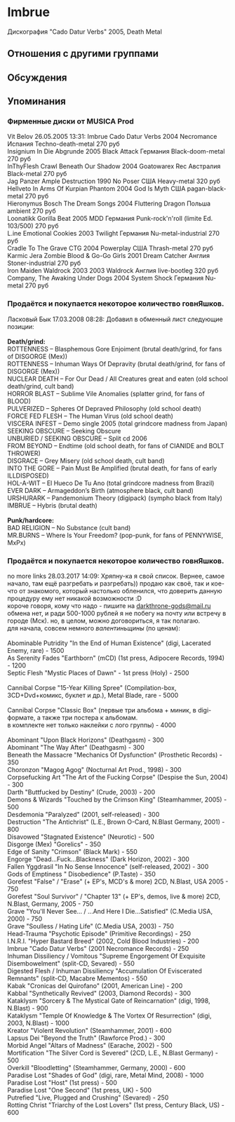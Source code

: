 # Imbrue

Дискография
"Cado Datur Verbs" 2005, Death Metal

## Отношения с другими группами


## Обсуждения


## Упоминания

### Фирменные диски от MUSICA Prod

Vit Belov 26.05.2005 13:31:
Imbrue	Cado Datur Verbs	2004	Necromance	Испания	Techno-death-metal	270 руб<BR>Insignium	In Die Abgrunde	2005	Black Attack	Германия	Black-doom-metal	270 руб<BR>InThyFlesh	Crawl Beneath Our Shadow	2004	Goatowarex Rec	Австралия	Black-metal	270 руб<BR>Jag Panzer	Ample Destruction	1990	No Poser	США	Heavy-metal	320 руб<BR>Hellveto	In Arms Of Kurpian Phantom	2004	God Is Myth	США	pagan-black-metal	270 руб<BR>Hieronymus Bosch	The Dream Songs	2004	Fluttering Dragon	Польша	ambient	270 руб<BR>Loonatikk	Gorilla Beat	2005	MDD	Германия	Punk-rock'n'roll (limite Ed. 103/500)	270 руб<BR>L.ine	Emotional Cookies	2003	Twilight	Германия	Nu-metal-industrial	270 руб<BR>Cradle To The Grave	CTG	2004	Powerplay	США	Thrash-metal	270 руб<BR>Karmic Jera	Zombie Blood & Go-Go Girls	2001	Dream Catcher	Англия	Stoner-industrial	270 руб<BR>Iron Maiden	Waldrock 2003	2003	Waldrock	Англия	live-bootleg	320 руб<BR>Company, The	Awaking Under Dogs	2004	System Shock	Германия	Nu-metal	270 руб<BR>

### Продаётся и покупается некоторое количество говнЯшков.

Ласковый Бык 17.03.2008 08:28:
Добавил в обменный лист следующие позиции:<BR><BR><B>Death/grind:</B><BR>ROTTENNESS – Blasphemous Gore Enjoiment (brutal death/grind, for fans of DISGORGE (Mex))<BR>ROTTENNESS – Inhuman Ways Of Depravity (brutal death/grind, for fans of DISGORGE (Mex))<BR>NUCLEAR DEATH – For Our Dead / All Creatures great and eaten (old school death/grind, cult band)<BR>HORROR BLAST – Sublime Vile Anomalies (splatter grind, for fans of BLOOD)<BR>PULVERIZED – Spheres Of Depraved Philosophy (old school death)<BR>FORCE FED FLESH – The Human Virus (old school death)<BR>VISCERA INFEST – Demo single 2005 (total grindcore madness from Japan)<BR>SEEKING OBSCURE – Seeking Obscure <BR>UNBURIED / SEEKING OBSCURE – Split cd 2006<BR>FROM BEYOND – Endtime (old school death, for fans of CIANIDE and BOLT THROWER)<BR>DISGRACE – Grey Misery (old school death, cult band)<BR>INTO THE GORE – Pain Must Be Amplified (brutal death, for fans of early ILLDISPOSED)<BR>HOL-A-WIT – El Hueco De Tu Ano (total grindcore madness from Brazil)<BR>EVER DARK – Armageddon’s Birth (atmosphere black, cult band)<BR>URSHURARK – Pandemonium Theory (digipack) (sympho black from Italy)<BR>IMBRUE – Hybris (brutal death)<BR><BR><B>Punk/hardcore:</B><BR>BAD RELIGION – No Substance (cult band)<BR>MR.BURNS – Where Is Your Freedom? (pop-punk, for fans of PENNYWISE, MxPx)<BR>

### Продаётся и покупается некоторое количество говнЯшков.

no more links 28.03.2017 14:09:
Хряпну-ка я свой список. Вернее, самое начало, там ещё разгребать и разгребать)) продаю как своё, так и кое-что от знакомого, который настолько обленился, что доверить данную процедуру ему нет никакой возможности :D<BR>короче говоря, кому что надо - пишите на darkthrone-gods@mail.ru<BR>обмена нет, и ради 500-1000 рублей я не побегу на почту или встречу в городе (Мск). но, в целом, можно договориться, я так полагаю.<BR>для начала, совсем немного <I>валентиньщины</I> (по ценам):<BR><BR>Abominable Putridity "In the End of Human Existence" (digi, Lacerated Enemy, rare) - 1500<BR>As Serenity Fades "Earthborn" (mCD) (1st press, Adipocere Records, 1994) - 1200<BR>Septic Flesh "Mystic Places of Dawn" - 1st press (Holy) - 2500<BR><BR>Cannibal Corpse "15-Year Killing Spree" (Compilation-box, 3CD+Dvd+комикс, буклет и др.), Metal Blade, rare - 5000<BR><BR>Cannibal Corpse "Classic Box" (первые три альбома + миник, в digi-формате, а также три постера к альбомам. <BR>в комплекте нет только наклейки с лого группы) - 4000<BR><BR>Abominant "Upon Black Horizons" (Deathgasm) - 300<BR>Abominant "The Way After" (Deathgasm) - 300<BR>Beneath the Massacre "Mechanics Of Dysfunction" (Prosthetic Records) - 350<BR>Choronzon "Magog Agog" (Nocturnal Art Prod., 1998) - 300<BR>Corpsefucking Art "The Art of the Fucking Corpse" (Despise the Sun, 2004) - 300<BR>Darth "Buttfucked by Destiny" (Crude, 2003) - 200<BR>Demons & Wizards "Touched by the Crimson King" (Steamhammer, 2005) - 500<BR>Desdemonia "Paralyzed" (2001, self-released) - 300<BR>Destruction "The Antichrist" (L.E., Brown O-Card, N.Blast Germany, 2001) - 800<BR>Disavowed "Stagnated Existence" (Neurotic) - 500<BR>Disgorge (Mex) "Gorelics" - 350<BR>Edge of Sanity "Crimson" (Black Mark) - 550<BR>Engorge "Dead...Fuck...Blackness" (Dark Horizon, 2002) - 300<BR>Fallen Yggdrasil "In No Sense Innocence" (self-released, 2002) - 300<BR>Gods of Emptiness " Disobedience" (P.Taste) - 350<BR>Gorefest "False" / "Erase" (+ EP's, MCD's & more) 2CD, N.Blast, USA 2005 - 750<BR>Gorefest "Soul Survivor" / "Chapter 13" (+ EP's, demos, live & more) 2CD, N.Blast, Germany, 2005 - 750<BR>Grave "You'll Never See... / ...And Here I Die...Satisfied" (C.Media USA, 2000) - 750<BR>Grave "Soulless / Hating Life" (C.Media USA, 2003) - 750<BR>Head-Trauma "Psychotic Episode" (Primitive Recordings) - 250<BR>I.N.R.I. "Hyper Bastard Breed" (2002, Cold Blood Industries) - 200<BR>Imbrue "Cado Datur Verbs" (2001 Necromance Records) - 250<BR>Inhuman Dissiliency / Vomitous "Supreme Engorgement Of Exquisite Disembowelment" (split-CD, Sevared) - 550<BR>Digested Flesh / Inhuman Dissiliency "Accumulation Of Eviscerated Remnants" (split-CD, Macabre Mementos) - 550 <BR>Kabak "Cronicas del Quirofano" (2001, American Line) - 200<BR>Kabbal "Synthetically Revived" (2003, Diamond Records) - 300<BR>Kataklysm "Sorcery & The Mystical Gate of Reincarnation" (digi, 1998, N.Blast) - 900<BR>Kataklysm "Temple Of Knowledge & The Vortex Of Resurrection" (digi, 2003, N.Blast) - 1000<BR>Kreator "Violent Revolution" (Steamhammer, 2001) - 600<BR>Lapsus Dei "Beyond the Truth" (Rawforce Prod.) - 300<BR>Morbid Angel "Altars of Madness" (Earache, 2002) - 500<BR>Mortification "The Silver Cord is Severed" (2CD, L.E., N.Blast Germany) - 500<BR>Overkill "Bloodletting" (Steamhammer, Germany, 2000) - 600<BR>Paradise Lost "Shades of God" (digi, rare, Metal Mind, 2008) - 1000<BR>Paradise Lost "Host" (1st press) - 500<BR>Paradise Lost "One Second" (1st press, UK) - 500<BR>Putrefied "Live, Plugged and Crushing" (Sevared) - 250<BR>Rotting Christ "Triarchy of the Lost Lovers" (1st press, Century Black, US) - 600


